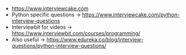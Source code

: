 * https://www.interviewcake.com
* Python specific questions -> https://www.interviewcake.com/python-interview-questions
* Interviewbit for videos -> https://www.interviewbit.com/courses/programming/
* Also useful -> https://www.edureka.co/blog/interview-questions/python-interview-questions/